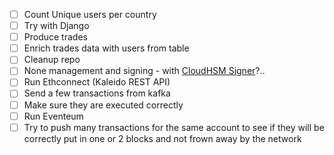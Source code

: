 - [ ] Count Unique users per country
- [ ] Try with Django
- [ ] Produce trades
- [ ] Enrich trades data with users from table
- [ ] Cleanup repo
- [ ] None management and signing - with [CloudHSM Signer](https://docs.kaleido.io/kaleido-services/cloudhsm/)?..
- [ ] Run Ethconnect (Kaleido REST API)
- [ ] Send a few transactions from kafka
- [ ] Make sure they are executed correctly
- [ ] Run Eventeum
- [ ] Try to push many transactions for the same account to see if they will be correctly put in one or 2 blocks and not frown away by the network
